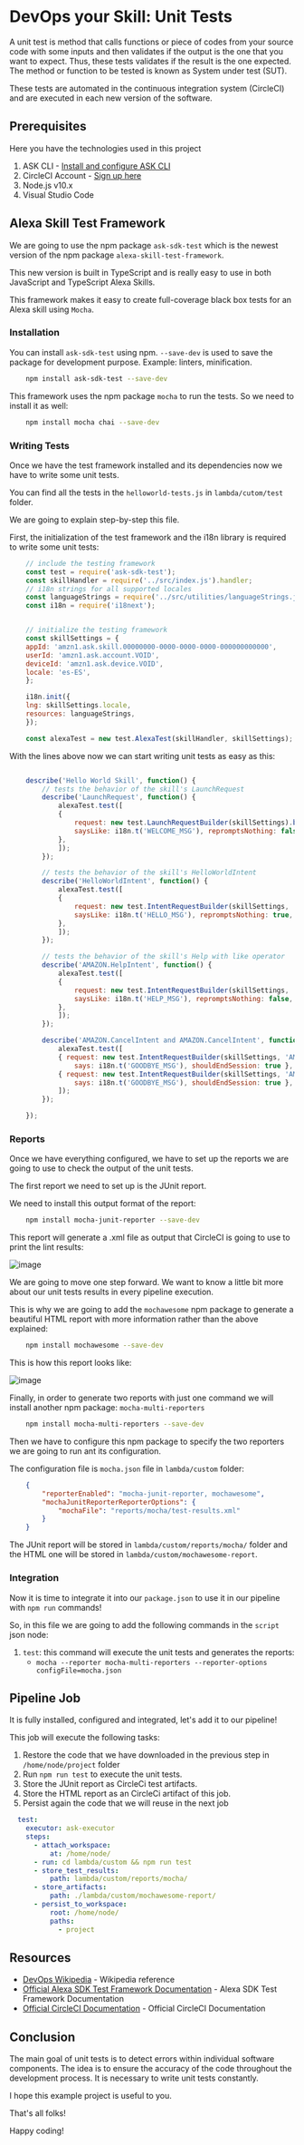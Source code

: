 # DevOps your Skill: Unit Tests

A unit test is method that calls functions or piece of codes from your source code with some inputs 
and then validates if the output is the one that you want to expect. Thus, these tests validates if the result is the one expected.
The method or function to be tested is known as System under test (SUT).

These tests are automated in the continuous integration system (CircleCI) and are executed in each new version of the software.

## Prerequisites

Here you have the technologies used in this project
1. ASK CLI - [Install and configure ASK CLI](https://developer.amazon.com/es-ES/docs/alexa/smapi/quick-start-alexa-skills-kit-command-line-interface.html)
2. CircleCI Account - [Sign up here](https://circleci.com/)
3. Node.js v10.x
4. Visual Studio Code

## Alexa Skill Test Framework

We are going to use the npm package `ask-sdk-test` which is the newest version of the npm package `alexa-skill-test-framework`.

This new version is built in TypeScript and is really easy to use in both JavaScript and TypeScript Alexa Skills.

This framework makes it easy to create full-coverage black box tests for an Alexa skill using `Mocha`.

### Installation

You can install `ask-sdk-test` using npm. `--save-dev` is used to save the package for development purpose. Example: linters, minification.

```bash
    npm install ask-sdk-test --save-dev
```

This framework uses the npm package `mocha` to run the tests. So we need to install it as well:

```bash
    npm install mocha chai --save-dev 
```

### Writing Tests

Once we have the test framework installed and its dependencies now we have to write some unit tests. 

You can find all the tests in the `helloworld-tests.js` in `lambda/cutom/test` folder.

We are going to explain step-by-step this file.

First, the initialization of the test framework and the i18n library is required to write some unit tests:

```javascript
    // include the testing framework
    const test = require('ask-sdk-test');
    const skillHandler = require('../src/index.js').handler;
    // i18n strings for all supported locales
    const languageStrings = require('../src/utilities/languageStrings.js');
    const i18n = require('i18next');


    // initialize the testing framework
    const skillSettings = {
    appId: 'amzn1.ask.skill.00000000-0000-0000-0000-000000000000',
    userId: 'amzn1.ask.account.VOID',
    deviceId: 'amzn1.ask.device.VOID',
    locale: 'es-ES',
    };

    i18n.init({
    lng: skillSettings.locale,
    resources: languageStrings,
    });

    const alexaTest = new test.AlexaTest(skillHandler, skillSettings);

```

With the lines above now we can start writing unit tests as easy as this:

```javascript

    describe('Hello World Skill', function() {
        // tests the behavior of the skill's LaunchRequest
        describe('LaunchRequest', function() {
            alexaTest.test([
            {
                request: new test.LaunchRequestBuilder(skillSettings).build(),
                saysLike: i18n.t('WELCOME_MSG'), repromptsNothing: false, shouldEndSession: false,
            },
            ]);
        });

        // tests the behavior of the skill's HelloWorldIntent
        describe('HelloWorldIntent', function() {
            alexaTest.test([
            {
                request: new test.IntentRequestBuilder(skillSettings, 'HelloWorldIntent').build(),
                saysLike: i18n.t('HELLO_MSG'), repromptsNothing: true, shouldEndSession: true,
            },
            ]);
        });

        // tests the behavior of the skill's Help with like operator
        describe('AMAZON.HelpIntent', function() {
            alexaTest.test([
            {
                request: new test.IntentRequestBuilder(skillSettings, 'AMAZON.HelpIntent').build(),
                saysLike: i18n.t('HELP_MSG'), repromptsNothing: false, shouldEndSession: false,
            },
            ]);
        });

        describe('AMAZON.CancelIntent and AMAZON.CancelIntent', function(){
            alexaTest.test([
            { request: new test.IntentRequestBuilder(skillSettings, 'AMAZON.CancelIntent').build(),
                says: i18n.t('GOODBYE_MSG'), shouldEndSession: true },
            { request: new test.IntentRequestBuilder(skillSettings, 'AMAZON.CancelIntent').build(),
                says: i18n.t('GOODBYE_MSG'), shouldEndSession: true },
            ]);
        });

    });

```


### Reports

Once we have everything configured, we have to set up the reports we are going to use to check the output of the unit tests.

The first report we need to set up is the JUnit report. 

We need to install this output format of the report:

```bash
    npm install mocha-junit-reporter --save-dev 
```

This report will generate a .xml file as output that CircleCI is going to use to print the lint results:

![image](../img/mochacircleci.png)

We are going to move one step forward. We want to know a little bit more about our unit tests results in every pipeline execution.

This is why we are going to add the `mochawesome` npm package to generate a beautiful HTML report with more information rather than the above explained: 

```bash
    npm install mochawesome --save-dev
```

This is how this report looks like:

![image](../img/mochahtml.jpg)


Finally, in order to generate two reports with just one command we will install another npm package: `mocha-multi-reporters`

```bash
    npm install mocha-multi-reporters --save-dev
```

Then we have to configure this npm package to specify the two reporters we are going to run ant its configuration. 

The configuration file is `mocha.json` file in `lambda/custom` folder:

```json
    {
        "reporterEnabled": "mocha-junit-reporter, mochawesome",
        "mochaJunitReporterReporterOptions": {
            "mochaFile": "reports/mocha/test-results.xml"
        }
    }  
```

The JUnit report will be stored in `lambda/custom/reports/mocha/` folder and the HTML one will be stored in `lambda/custom/mochawesome-report`.

### Integration

Now it is time to integrate it into our `package.json` to use it in our pipeline with `npm run` commands!

So, in this file we are going to add the following commands in the `script` json node:

1. `test`: this command will execute the unit tests and generates the reports:
   * `mocha --reporter mocha-multi-reporters --reporter-options configFile=mocha.json`

## Pipeline Job

It is fully installed, configured and integrated, let's add it to our pipeline!

This job will execute the following tasks:
1. Restore the code that we have downloaded in the previous step in `/home/node/project` folder
2. Run `npm run test` to execute the unit tests.
3. Store the JUnit report as CircleCi test artifacts.
4. Store the HTML report as an CircleCi artifact of this job.
5. Persist again the code that we will reuse in the next job

```yaml
  test:
    executor: ask-executor
    steps:
      - attach_workspace:
          at: /home/node/
      - run: cd lambda/custom && npm run test
      - store_test_results:
          path: lambda/custom/reports/mocha/
      - store_artifacts:
          path: ./lambda/custom/mochawesome-report/
      - persist_to_workspace:
          root: /home/node/
          paths:
            - project
```

## Resources
* [DevOps Wikipedia](https://en.wikipedia.org/wiki/DevOps) - Wikipedia reference
* [Official Alexa SDK Test Framework Documentation](https://github.com/taimos/ask-sdk-test) - Alexa SDK Test Framework Documentation
* [Official CircleCI Documentation](https://circleci.com/docs/) - Official CircleCI Documentation

## Conclusion 

The main goal of unit tests is to detect errors within individual software components.
The idea is to ensure the accuracy of the code throughout the development process.
It is necessary to write unit tests constantly. 

I hope this example project is useful to you.

That's all folks!

Happy coding!
